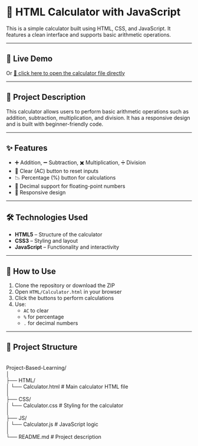 # 🔢 HTML Calculator with JavaScript

This is a simple calculator built using HTML, CSS, and JavaScript. It features a clean interface and supports basic arithmetic operations.

---

## 🚀 Live Demo

<!-- Uncomment and update the URL below once you enable GitHub Pages -->
<!-- [👉 View Calculator Live](https://your-username.github.io/your-repo-name/) -->

Or [📂 click here to open the calculator file directly](HTML/Calculator.html)

---

## 📝 Project Description

This calculator allows users to perform basic arithmetic operations such as addition, subtraction, multiplication, and division. It has a responsive design and is built with beginner-friendly code.

---

## ✨ Features

- ➕ Addition, ➖ Subtraction, ✖️ Multiplication, ➗ Division
- 🔄 Clear (AC) button to reset inputs
- 📉 Percentage (%) button for calculations
- 🔢 Decimal support for floating-point numbers
- 📱 Responsive design

---

## 🛠️ Technologies Used

- **HTML5** – Structure of the calculator
- **CSS3** – Styling and layout
- **JavaScript** – Functionality and interactivity

---

## 📌 How to Use

1. Clone the repository or download the ZIP
2. Open `HTML/Calculator.html` in your browser
3. Click the buttons to perform calculations
4. Use:
   - `AC` to clear
   - `%` for percentage
   - `.` for decimal numbers

---

## 📁 Project Structure
<br>
Project-Based-Learning/<br>
│<br>
├── HTML/<br>
│ └── Calculator.html # Main calculator HTML file<br>
│<br>
├── CSS/<br>
│ └── Calculator.css # Styling for the calculator<br>
│<br>
├── JS/<br>
│ └── Calculator.js # JavaScript logic<br>
│<br>
└── README.md # Project description<br>